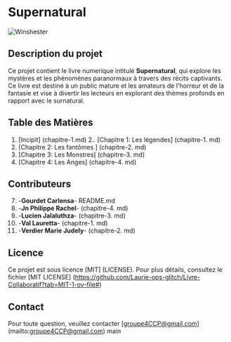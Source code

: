 # Supernatural
![Winshester](https://github.com/user-attachments/assets/e77e150a-d75b-4f91-8390-8932d6695dd3)

## **Description du projet**
 Ce projet contient le livre numerique intitulé **Supernatural**, qui explore les mystères et les phénomènes paranormaux à travers des récits captivants. Ce livre est destiné à un public mature et les amateurs de l'horreur et de la fantasie et vise à divertir les lecteurs en explorant des thèmes profonds en rapport avec le surnatural.
## **Table des Matières**
1. [Incipit] (chapitre-1.md)
2.. [Chapitre 1: Les légendes] (chapitre-1. md)
3. [Chapitre 2: Les fantômes ] (chapitre-2. md)
4. [Chapitre 3: Les Monstres] (chapitre-3. md)
5. [Chapitre 4: Les Anges] (chapitre-4. md)
  
## **Contributeurs**

7. -**Gourdet Carlensa**- README.md
8. -**Jn Philippe Rachel**- (chapitre-4. md)
9. -**Lucien Jalaluthza**- (chapitre-3. md)
10. -**Val Lauretta**- (chapitre-1. md)
11. -**Verdier Marie Judely**- (chapitre-2. md)

 ## **Licence**

Ce projet est sous licence [MIT] (LICENSE). Pour plus détails, consultez le fichier [MIT LICENSE] (https://github.com/Laurie-ops-glitch/Livre-Collaboratif?tab=MIT-1-ov-file#)

## **Contact**

Pour toute question, veuillez contacter [groupe4CCP@gmail.com] (mailto:groupe4CCP@gmail.com)
main
